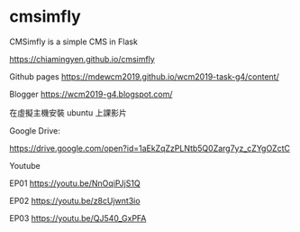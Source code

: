 # cmsimfly
CMSimfly is a simple CMS in Flask

https://chiamingyen.github.io/cmsimfly

Github pages
https://mdewcm2019.github.io/wcm2019-task-g4/content/

Blogger
https://wcm2019-g4.blogspot.com/

在虛擬主機安裝 ubuntu 上課影片

Google Drive:

https://drive.google.com/open?id=1aEkZqZzPLNtb5Q0Zarg7yz_cZYgOZctC

Youtube

EP01      https://youtu.be/NnOqiPJjS1Q

EP02      https://youtu.be/z8cUjwnt3io

EP03      https://youtu.be/QJ540_GxPFA
